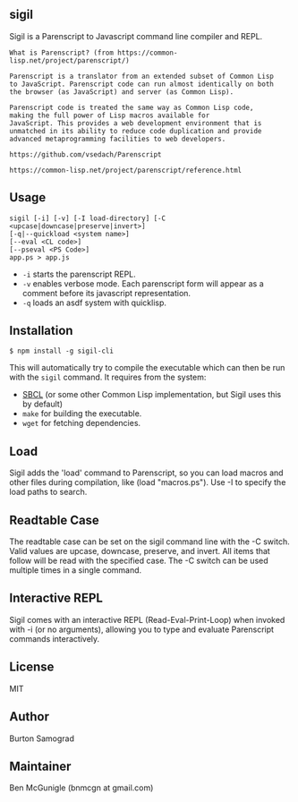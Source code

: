 sigil
-----

Sigil is a Parenscript to Javascript command line compiler and REPL.

    What is Parenscript? (from https://common-lisp.net/project/parenscript/)

    Parenscript is a translator from an extended subset of Common Lisp
    to JavaScript. Parenscript code can run almost identically on both
    the browser (as JavaScript) and server (as Common Lisp).

    Parenscript code is treated the same way as Common Lisp code,
    making the full power of Lisp macros available for
    JavaScript. This provides a web development environment that is
    unmatched in its ability to reduce code duplication and provide
    advanced metaprogramming facilities to web developers.
    
    https://github.com/vsedach/Parenscript

    https://common-lisp.net/project/parenscript/reference.html

Usage
-----

    sigil [-i] [-v] [-I load-directory] [-C <upcase|downcase|preserve|invert>] 
    [-q|--quickload <system name>]
    [--eval <CL code>] 
    [--pseval <PS Code>]
    app.ps > app.js
    
- `-i` starts the parenscript REPL.
- `-v` enables verbose mode. Each parenscript form will appear as a comment before its javascript representation.
- `-q` loads an asdf system with quicklisp.


Installation
------------

    $ npm install -g sigil-cli

This will automatically try to compile the executable which can then
be run with the `sigil` command. It requires from the system:

- [SBCL](http://sbcl.org/) (or some other Common Lisp implementation,
  but Sigil uses this by default)
- `make` for building the executable.
- `wget` for fetching dependencies.

Load
----

Sigil adds the 'load' command to Parenscript, so you can load macros
and other files during compilation, like (load "macros.ps"). Use -I to
specify the load paths to search.

Readtable Case
---------------

The readtable case can be set on the sigil command line with the -C 
switch. Valid values are upcase, downcase, preserve, and invert. All
items that follow will be read with the specified case. The -C switch
can be used multiple times in a single command.

Interactive REPL
----------------

Sigil comes with an interactive REPL (Read-Eval-Print-Loop) when
invoked with -i (or no arguments), allowing you to type and evaluate
Parenscript commands interactively.

License
-------

MIT

Author
------

Burton Samograd

Maintainer
----------

Ben McGunigle (bnmcgn at gmail.com)
